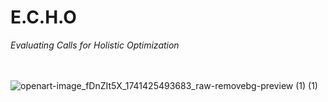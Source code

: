 # E.C.H.O
<i>Evaluating Calls for Holistic Optimization </i>
<br> <br> <br>

![openart-image_fDnZIt5X_1741425493683_raw-removebg-preview (1) (1)](https://github.com/user-attachments/assets/32ee3854-b696-4e3a-bbfe-a90818870c93)
